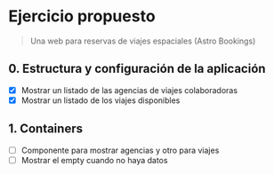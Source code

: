 # Ejercicio propuesto

> Una web para reservas de viajes espaciales (Astro Bookings)

## 0. Estructura y configuración de la aplicación

- [x] Mostrar un listado de las agencias de viajes colaboradoras
- [x] Mostrar un listado de los viajes disponibles

## 1. Containers

- [ ] Componente para mostrar agencias y otro para viajes
- [ ] Mostrar el empty cuando no haya datos

